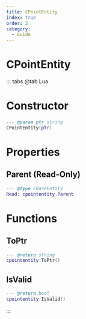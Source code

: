 ```yaml
---
title: CPointEntity
index: true
order: 2
category:
  - Guide
---
```


# CPointEntity

::: tabs
@tab Lua
# Constructor
```lua
--- @param ptr string
CPointEntity(ptr)
```
# Properties
## Parent (Read-Only)
```lua
--- @type CBaseEntity
Read: cpointentity.Parent
```
# Functions
## ToPtr
```lua
--- @return string
cpointentity:ToPtr()
```
## IsValid
```lua
--- @return bool
cpointentity:IsValid()
```

:::